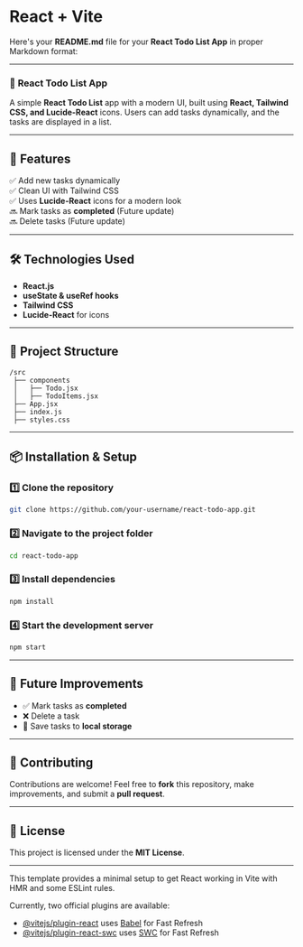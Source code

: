 # React + Vite


Here's your **README.md** file for your **React Todo List App** in proper Markdown format:  

---

### 📌 **React Todo List App**  

A simple **React Todo List** app with a modern UI, built using **React, Tailwind CSS, and Lucide-React** icons. Users can add tasks dynamically, and the tasks are displayed in a list.

---

## 🚀 Features
✅ Add new tasks dynamically  
✅ Clean UI with Tailwind CSS  
✅ Uses **Lucide-React** icons for a modern look  
🔜 Mark tasks as **completed** (Future update)  
🔜 Delete tasks (Future update)  

---

## 🛠️ Technologies Used
- **React.js**
- **useState & useRef hooks**
- **Tailwind CSS**
- **Lucide-React** for icons  

---

## 📂 Project Structure
```
/src
 ├── components
 │   ├── Todo.jsx
 │   ├── TodoItems.jsx
 ├── App.jsx
 ├── index.js
 ├── styles.css
```

---

## 📦 Installation & Setup

### 1️⃣ Clone the repository  
```bash
git clone https://github.com/your-username/react-todo-app.git
```

### 2️⃣ Navigate to the project folder  
```bash
cd react-todo-app
```

### 3️⃣ Install dependencies  
```bash
npm install
```

### 4️⃣ Start the development server  
```bash
npm start
```

---

## 📌 Future Improvements
- ✅ Mark tasks as **completed**  
- ❌ Delete a task  
- 📁 Save tasks to **local storage**  


---

## 🤝 Contributing
Contributions are welcome! Feel free to **fork** this repository, make improvements, and submit a **pull request**.  

---

## 📜 License
This project is licensed under the **MIT License**.  

---




This template provides a minimal setup to get React working in Vite with HMR and some ESLint rules.

Currently, two official plugins are available:

- [@vitejs/plugin-react](https://github.com/vitejs/vite-plugin-react/blob/main/packages/plugin-react/README.md) uses [Babel](https://babeljs.io/) for Fast Refresh
- [@vitejs/plugin-react-swc](https://github.com/vitejs/vite-plugin-react-swc) uses [SWC](https://swc.rs/) for Fast Refresh
